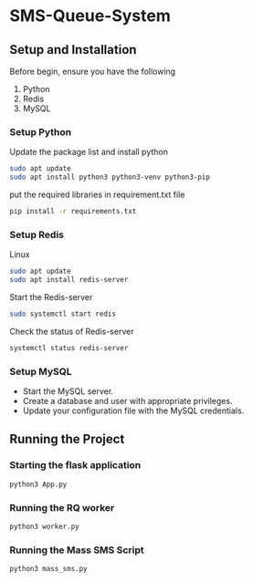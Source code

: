 # SMS-Queue-System

## Setup and Installation
Before begin, ensure you have the following
1. Python
2. Redis
3. MySQL

### Setup Python
Update the package list and install python
```sh
sudo apt update
sudo apt install python3 python3-venv python3-pip
```
put the required libraries in requirement.txt file
```sh
pip install -r requirements.txt
```

### Setup Redis
Linux
```sh
sudo apt update
sudo apt install redis-server
```
Start the Redis-server
```sh
sudo systemctl start redis
```
Check the status of Redis-server
```sh
systemctl status redis-server
```
### Setup MySQL
- Start the MySQL server.
- Create a database and user with appropriate privileges.
- Update your configuration file with the MySQL credentials.

## Running the Project
### Starting the flask application
```sh
python3 App.py
```
### Running the RQ worker
```sh
python3 worker.py
```
### Running the Mass SMS Script
```sh
python3 mass_sms.py
```






